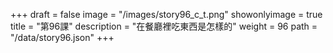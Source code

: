 +++
draft = false 
image = "/images/story96_c_t.png" 
showonlyimage = true 
title = "第96課" 
description = "在餐廳裡吃東西是怎樣的" 
weight = 96 
path = "/data/story96.json" 
+++
